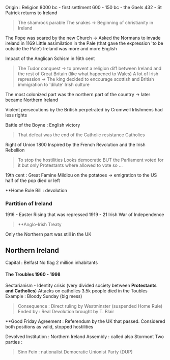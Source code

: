 

Origin : Religion
8000 bc - first settlment
600 - 150 bc - the Gaels 
432 - St Patrick returns to Ireland 
>The shamrock parable
>The snakes
>-> Beginning of christianity in Ireland

The Pope was scared by the new Church -> Asked the Normans to invade ireland in 1169
Little assimilation in the Pale (that gave the expression 'to be outside the Pale')
Ireland was more and more English

Impact of the Anglican Schism in 16th cent
> The Tudor conquest -> to prevent a religion diff between Ireland and the rest of Great Britain (like what happened to Wales)
> A lot of Irish repression -> The king decided to encourage scottish and British immigration to 'dilute' Irish culture

The most colonized part was the northern part of the country -> later became Northern Ireland

Violent persecutions by the British perpetrated by Cromwell
Irlishmens had less rights

Battle of the Boyne : English victory 
> That defeat was the end of the Catholic resistance
> Catholics

Right of Union 1800
Inspired by the French Revolution and the Irish Rebellion
> To stop the hostilities
> Looks democratic BUT the Parliament voted for it but only Protestants where allowed to vote so ...

19th cent : Great Famine 
Mildiou on the potatoes -> emigration to the US
half of the pop died or left

**Home Rule Bill : devolution

### Partition of Ireland
1916 - Easter Rising that was repressed
1919 - 21 Irish War of Independence
> **Anglo-Irish Treaty

Only the Northern part was still in the UK

## Northern Ireland
Capital : Belfast
No flag
2 million inhabitants

#### The Troubles 1960 - 1998
Sectarianism - Identity crisis (very divided society between **Protestants and Catholics**)
Attacks on catholics
3.5k people died in the Toubles
Example : Bloody Sunday (big mess)
> Consequence : Direct ruling by Westminster (suspended Home Rule)
> Ended by : Real Devolution brought by T. Blair 

**Good Friday Agreement : Referendum by the UK that passed.
Considered both positions as valid, stopped hostilities

Devolved Institution : Northern Ireland Assembly : called also Stormont
Two parties : 
>Sinn Fein : nationalist
>Democratic Unionist Party (DUP)